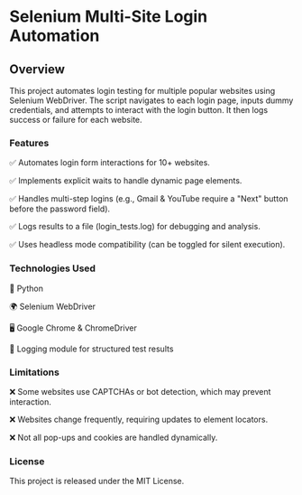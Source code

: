 # Selenium Multi-Site Login Automation

## Overview

This project automates login testing for multiple popular websites using Selenium WebDriver. The script navigates to each login page, inputs dummy credentials, and attempts to interact with the login button. It then logs success or failure for each website.

### Features

✅ Automates login form interactions for 10+ websites.

✅ Implements explicit waits to handle dynamic page elements.

✅ Handles multi-step logins (e.g., Gmail & YouTube require a "Next" button before the password field).

✅ Logs results to a file (login_tests.log) for debugging and analysis.

✅ Uses headless mode compatibility (can be toggled for silent execution).

### Technologies Used

🐍 Python

🌍 Selenium WebDriver

🖥 Google Chrome & ChromeDriver

📝 Logging module for structured test results

### Limitations

❌ Some websites use CAPTCHAs or bot detection, which may prevent interaction.

❌ Websites change frequently, requiring updates to element locators.

❌ Not all pop-ups and cookies are handled dynamically.

### License

This project is released under the MIT License.



